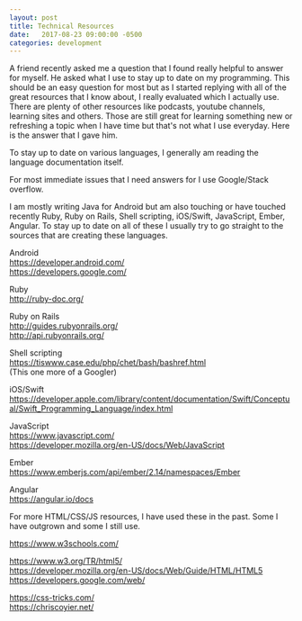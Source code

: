 ```yaml
---
layout: post
title: Technical Resources
date:   2017-08-23 09:00:00 -0500
categories: development 
---
```

A friend recently asked me a question that I found really helpful to answer for 
myself. He asked what I use to stay up to date on my programming. This should 
be an easy question for most but as I started replying with all of the great 
resources that I know about, I really evaluated which I actually use. There are
plenty of other resources like podcasts, youtube channels, learning sites and 
others. Those are still great for learning something new or refreshing a topic 
when I have time but that's not what I use everyday. Here is the answer that I 
gave him.

To stay up to date on various languages, I generally am reading the language 
documentation itself.

For most immediate issues that I need answers for I use Google/Stack overflow.

I am mostly writing Java for Android but am also touching or have touched 
recently Ruby, Ruby on Rails, Shell scripting, iOS/Swift, JavaScript, Ember, 
Angular. To stay up to date on all of these I usually try to go straight to 
the sources that are creating these languages.

Android  
https://developer.android.com/  
https://developers.google.com/  

Ruby  
http://ruby-doc.org/  

Ruby on Rails  
http://guides.rubyonrails.org/  
http://api.rubyonrails.org/  

Shell scripting  
https://tiswww.case.edu/php/chet/bash/bashref.html  
(This one more of a Googler)  

iOS/Swift  
https://developer.apple.com/library/content/documentation/Swift/Conceptual/Swift_Programming_Language/index.html  

JavaScript  
https://www.javascript.com/  
https://developer.mozilla.org/en-US/docs/Web/JavaScript  

Ember  
https://www.emberjs.com/api/ember/2.14/namespaces/Ember  

Angular  
https://angular.io/docs  

For more HTML/CSS/JS resources, I have used these in the past. Some I have outgrown and some I still use.  

https://www.w3schools.com/  

https://www.w3.org/TR/html5/  
https://developer.mozilla.org/en-US/docs/Web/Guide/HTML/HTML5  
https://developers.google.com/web/  

https://css-tricks.com/  
https://chriscoyier.net/  



